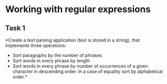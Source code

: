 Working with regular expressions
=====

Task 1
------

*Create a text parsing application (text is stored in a string), that implements three operations:
- Sort paragraphs by the number of phrases
- Sort words in every phrase by length
- Sort words in every phrase by number of occurrences of a given character in descending order. In a case of equality sort by alphabetical order.*

